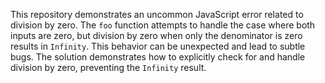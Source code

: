 This repository demonstrates an uncommon JavaScript error related to division by zero.  The `foo` function attempts to handle the case where both inputs are zero, but division by zero when only the denominator is zero results in `Infinity`. This behavior can be unexpected and lead to subtle bugs. The solution demonstrates how to explicitly check for and handle division by zero, preventing the `Infinity` result.
